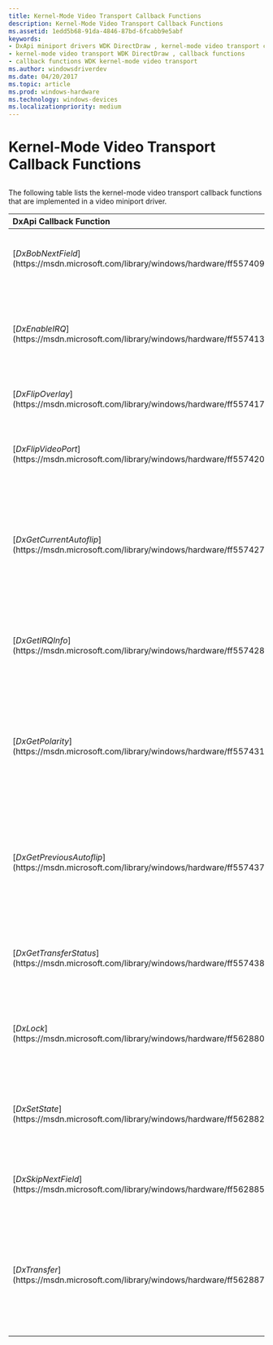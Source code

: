 ```yaml
---
title: Kernel-Mode Video Transport Callback Functions
description: Kernel-Mode Video Transport Callback Functions
ms.assetid: 1edd5b68-91da-4846-87bd-6fcabb9e5abf
keywords:
- DxApi miniport drivers WDK DirectDraw , kernel-mode video transport callback functions
- kernel-mode video transport WDK DirectDraw , callback functions
- callback functions WDK kernel-mode video transport
ms.author: windowsdriverdev
ms.date: 04/20/2017
ms.topic: article
ms.prod: windows-hardware
ms.technology: windows-devices
ms.localizationpriority: medium
---
```


# Kernel-Mode Video Transport Callback Functions


## <span id="ddk_kernel_mode_video_transport_callback_functions_gg"></span><span id="DDK_KERNEL_MODE_VIDEO_TRANSPORT_CALLBACK_FUNCTIONS_GG"></span>


The following table lists the kernel-mode video transport callback functions that are implemented in a video miniport driver.

<table>
<colgroup>
<col width="50%" />
<col width="50%" />
</colgroup>
<thead>
<tr class="header">
<th align="left">DxApi Callback Function</th>
<th align="left">Description</th>
</tr>
</thead>
<tbody>
<tr class="odd">
<td align="left"><p>[<em>DxBobNextField</em>](https://msdn.microsoft.com/library/windows/hardware/ff557409)</p></td>
<td align="left"><p>Bobs the next field of interleaved data.</p></td>
</tr>
<tr class="even">
<td align="left"><p>[<em>DxEnableIRQ</em>](https://msdn.microsoft.com/library/windows/hardware/ff557413)</p></td>
<td align="left"><p>Indicates to the miniport driver which IRQs should be enabled or disabled.</p></td>
</tr>
<tr class="odd">
<td align="left"><p>[<em>DxFlipOverlay</em>](https://msdn.microsoft.com/library/windows/hardware/ff557417)</p></td>
<td align="left"><p>Flips the overlay.</p></td>
</tr>
<tr class="even">
<td align="left"><p>[<em>DxFlipVideoPort</em>](https://msdn.microsoft.com/library/windows/hardware/ff557420)</p></td>
<td align="left"><p>Flips the video port extensions (VPE) object.</p></td>
</tr>
<tr class="odd">
<td align="left"><p>[<em>DxGetCurrentAutoflip</em>](https://msdn.microsoft.com/library/windows/hardware/ff557427)</p></td>
<td align="left"><p>Determines which surface is receiving the current field of video data for capture purposes.</p></td>
</tr>
<tr class="even">
<td align="left"><p>[<em>DxGetIRQInfo</em>](https://msdn.microsoft.com/library/windows/hardware/ff557428)</p></td>
<td align="left"><p>Indicates that the driver manages the interrupt request.</p></td>
</tr>
<tr class="odd">
<td align="left"><p>[<em>DxGetPolarity</em>](https://msdn.microsoft.com/library/windows/hardware/ff557431)</p></td>
<td align="left"><p>Returns the polarity (even or odd) of the current field being written by the VPE object.</p></td>
</tr>
<tr class="even">
<td align="left"><p>[<em>DxGetPreviousAutoflip</em>](https://msdn.microsoft.com/library/windows/hardware/ff557437)</p></td>
<td align="left"><p>Determines which surface received the previous field of video data for capture purposes.</p></td>
</tr>
<tr class="odd">
<td align="left"><p>[<em>DxGetTransferStatus</em>](https://msdn.microsoft.com/library/windows/hardware/ff557438)</p></td>
<td align="left"><p>Determines which hardware bus master completed.</p></td>
</tr>
<tr class="even">
<td align="left"><p>[<em>DxLock</em>](https://msdn.microsoft.com/library/windows/hardware/ff562880)</p></td>
<td align="left"><p>Locks the frame buffer so that it can be accessed.</p></td>
</tr>
<tr class="odd">
<td align="left"><p>[<em>DxSetState</em>](https://msdn.microsoft.com/library/windows/hardware/ff562882)</p></td>
<td align="left"><p>Switches from bob mode to weave mode, and vice versa.</p></td>
</tr>
<tr class="even">
<td align="left"><p>[<em>DxSkipNextField</em>](https://msdn.microsoft.com/library/windows/hardware/ff562885)</p></td>
<td align="left"><p>Skips or reenables the next field.</p></td>
</tr>
<tr class="odd">
<td align="left"><p>[<em>DxTransfer</em>](https://msdn.microsoft.com/library/windows/hardware/ff562887)</p></td>
<td align="left"><p>Bus masters data from a surface to the buffer specified in the memory descriptor list (MDL).</p></td>
</tr>
</tbody>
</table>

 

 

 






